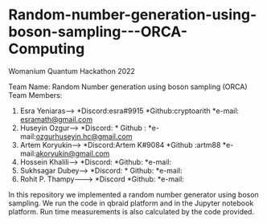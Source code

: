 # Random-number-generation-using-boson-sampling---ORCA-Computing
Womanium Quantum Hackathon 2022

Team Name: Random Number generation using boson sampling (ORCA)
Team Members:
1. Esra Yeniaras--> *Discord:esra#9915   *Github:cryptoarith     *e-mail: esramath@gmail.com
2. Huseyin Ozgur--> *Discord:            * Github :             *e-mail:ozgurhuseyin.hc@gmail.com
3. Artem Koryukin--> *Discord:Artem K#9084   *Github :artm88    *e-mail:akoryukin@gmail.com
4. Hossein Khalili--> *Discord:       *Github:      *e-mail:
5. Sukhsagar Dubey--> *Discord:      *  Github:    *e-mail:
6. Rohit P. Thampy---> *Discord       *Github:     *e-mail:




In this repository we implemented a random number generator using boson sampling. We run the code in qbraid platform and in the Jupyter notebook platform. Run time measurements is also calculated by the code provided.

